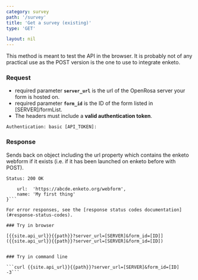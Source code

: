 ```yaml
---
category: survey
path: '/survey'
title: 'Get a survey (existing)'
type: 'GET'

layout: nil
---
```


This method is meant to test the API in the browser. It is probably not of any practical use as the POST version is the one to use to integrate enketo.

### Request

* required parameter **`server_url`** is the url of the OpenRosa server your form is hosted on.
* required parameter **`form_id`** is the ID of the form listed in \[SERVER\]\/formList.
* The headers must include a **valid authentication token**.

```Authentication: basic [API_TOKEN]:```

### Response

Sends back on object including the url property which contains the enketo webform if it exists (i.e. if it has been launched on enketo before with POST).

```Status: 200 OK```
```{
    url:  'https://abcde.enketo.org/webform',
    name: 'My first thing'
}```

For error responses, see the [response status codes documentation](#response-status-codes).

### Try in browser

[{{site.api_url}}{{path}}?server_url=[SERVER]&form_id=[ID]]({{site.api_url}}{{path}}?server_url=[SERVER]&form_id=[ID])


### Try in command line

```curl {{site.api_url}}{{path}}?server_url=[SERVER]&form_id=[ID] -3```